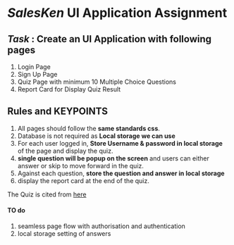 <h1><em>SalesKen</em> UI Application Assignment</h1>

<h2><em>Task</em> : Create an UI Application with following pages</h2>
<ol>
    <li>Login Page</li>
    <li>Sign Up Page</li>
    <li>Quiz Page with minimum 10 Multiple Choice Questions</li>
    <li>Report Card for Display Quiz Result</li>
</ol>

<h2>Rules and KEYPOINTS</h2>
<ol>
    <li>All pages should follow the <strong>same standards css</strong>.</li>
    <li>Database is not required as <strong>Local storage we can use</strong></li>
    <li>For each user logged in, <strong>Store Username & password in local storage</strong> of the page and display the quiz.</li>
    <li><strong>single question will be popup on the screen</strong> and users can either answer or skip to move forward in the quiz.</li>
    <li>Against each question, <strong>store the question and answer in local storage</strong></li>
    <li>display the report card at the end of the quiz.</li>
</ol>

<p>The Quiz is cited from <a href="https://www.geeksforgeeks.org/react-js-quiz-set-1/">here</a></p>

<h4>TO do</h4>
<ol>
 <li>seamless page flow with authorisation and authentication</li>
 <li>local storage setting of answers</li>
</ol>

